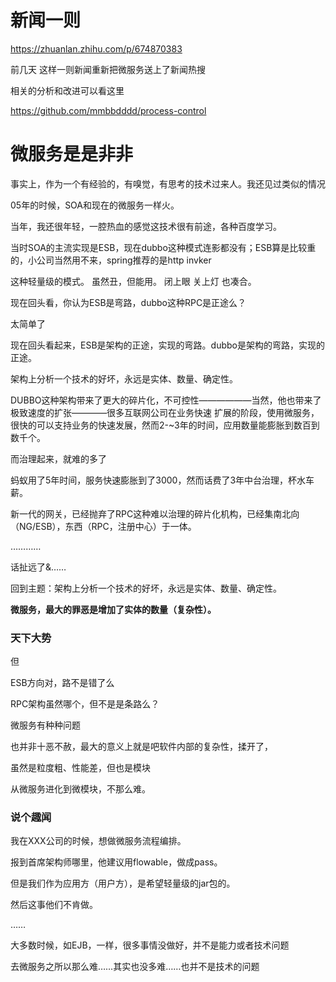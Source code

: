 # 新闻一则

https://zhuanlan.zhihu.com/p/674870383

前几天 这样一则新闻重新把微服务送上了新闻热搜


相关的分析和改进可以看这里

https://github.com/mmbbdddd/process-control



# 微服务是是非非

事实上，作为一个有经验的，有嗅觉，有思考的技术过来人。我还见过类似的情况

05年的时候，SOA和现在的微服务一样火。

当年，我还很年轻，一腔热血的感觉这技术很有前途，各种百度学习。

当时SOA的主流实现是ESB，现在dubbo这种模式连影都没有；ESB算是比较重的，小公司当然用不来，spring推荐的是http invker

这种轻量级的模式。 虽然丑，但能用。 闭上眼  关上灯 也凑合。


现在回头看，你认为ESB是弯路，dubbo这种RPC是正途么？  

太简单了

现在回头看起来，ESB是架构的正途，实现的弯路。dubbo是架构的弯路，实现的正途。

架构上分析一个技术的好坏，永远是实体、数量、确定性。

DUBBO这种架构带来了更大的碎片化，不可控性——————当然，他也带来了极致速度的扩张————很多互联网公司在业务快速
扩展的阶段，使用微服务，很快的可以支持业务的快速发展，然而2-~3年的时间，应用数量能膨胀到数百到数千个。

而治理起来，就难的多了

蚂蚁用了5年时间，服务快速膨胀到了3000，然而话费了3年中台治理，杯水车薪。


新一代的网关，已经抛弃了RPC这种难以治理的碎片化机构，已经集南北向（NG/ESB），东西（RPC，注册中心）于一体。


…………

话扯远了&……

回到主题：架构上分析一个技术的好坏，永远是实体、数量、确定性。


**微服务，最大的罪恶是增加了实体的数量（复杂性）。**


### 天下大势

但

ESB方向对，路不是错了么

RPC架构虽然哪个，但不是是条路么？

微服务有种种问题

也并非十恶不赦，最大的意义上就是吧软件内部的复杂性，揉开了，

虽然是粒度粗、性能差，但也是模块

从微服务进化到微模块，不那么难。

### 说个趣闻

我在XXX公司的时候，想做微服务流程编排。

报到首席架构师哪里，他建议用flowable，做成pass。

但是我们作为应用方（用户方），是希望轻量级的jar包的。

然后这事他们不肯做。

……

大多数时候，如EJB，一样，很多事情没做好，并不是能力或者技术问题

去微服务之所以那么难……其实也没多难……也并不是技术的问题



